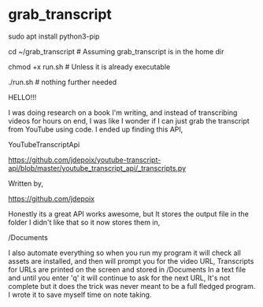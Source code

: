 # grab_transcript

sudo apt install python3-pip

cd ~/grab_transcript  # Assuming grab_transcript is in the home dir

chmod +x run.sh       # Unless it is already executable

./run.sh              # nothing further needed


HELLO!!!


I was doing research on a book I'm writing, and instead of transcribing videos for hours on end, I was like I wonder if I can just grab the transcript from YouTube using code. I ended up finding this API,


YouTubeTranscriptApi 


https://github.com/jdepoix/youtube-transcript-api/blob/master/youtube_transcript_api/_transcripts.py


Written by,


https://github.com/jdepoix


Honestly its a great API works awesome, but It stores the output file in the folder I didn't like that so it now stores them in, 


/Documents


I also automate everything so when you run my program it will check all assets are installed, and then will prompt you for the video URL, Transcripts for URLs are printed on the screen and stored in /Documents In a text file and until you enter 'q' it will continue to ask for the next URL, It's not complete but it does the trick was never meant to be a full fledged program. I wrote it to save myself time on note taking. 






